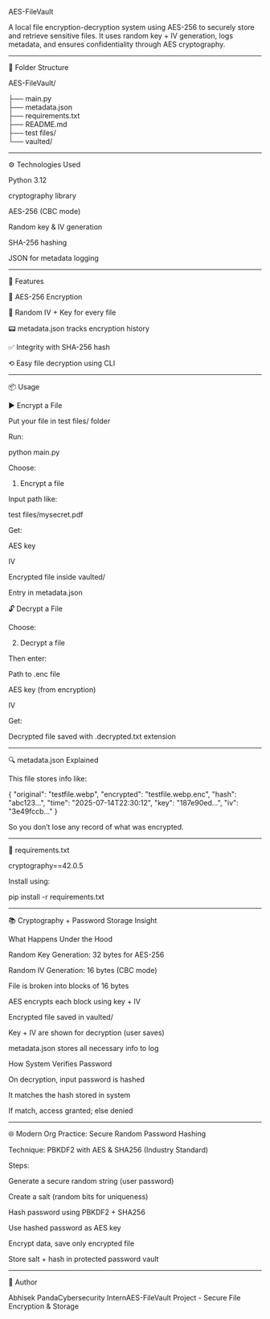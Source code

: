 AES-FileVault

A local file encryption-decryption system using AES-256 to securely store and retrieve sensitive files. It uses random key + IV generation, logs metadata, and ensures confidentiality through AES cryptography.


--------------------------------------------------------------------------------------------------------------------------------------------------------------------------------------------------------------------------------------------------------------------


📁 Folder Structure

AES-FileVault/

├── main.py                  
├── metadata.json           
├── requirements.txt        
├── README.md               
├── test files/             
└── vaulted/                

-------------------------------------------------------------------------------------------------------------------------------------------------------------------------------------------------------------------------------------------------------------------

⚙️ Technologies Used

Python 3.12

cryptography library

AES-256 (CBC mode)

Random key & IV generation

SHA-256 hashing

JSON for metadata logging


-------------------------------------------------------------------------------------------------------------------------------------------------------------------------------------------------------------------------------------------------------------------


🚀 Features

🔐 AES-256 Encryption

🧩 Random IV + Key for every file

📟 metadata.json tracks encryption history

✅ Integrity with SHA-256 hash

⟲ Easy file decryption using CLI


-------------------------------------------------------------------------------------------------------------------------------------------------------------------------------------------------------------------------------------------------------------------


📦 Usage

▶ Encrypt a File

Put your file in test files/ folder

Run:

python main.py

Choose:

1. Encrypt a file

Input path like:

test files/mysecret.pdf

Get:

AES key

IV

Encrypted file inside vaulted/

Entry in metadata.json

🔓 Decrypt a File

Choose:

2. Decrypt a file

Then enter:

Path to .enc file

AES key (from encryption)

IV

Get:

Decrypted file saved with .decrypted.txt extension


-------------------------------------------------------------------------------------------------------------------------------------------------------------------------------------------------------------------------------------------------------------------


🔍 metadata.json Explained

This file stores info like:

{
  "original": "testfile.webp",
  "encrypted": "testfile.webp.enc",
  "hash": "abc123...",
  "time": "2025-07-14T22:30:12",
  "key": "187e90ed...",
  "iv": "3e49fccb..."
}

So you don’t lose any record of what was encrypted.


-------------------------------------------------------------------------------------------------------------------------------------------------------------------------------------------------------------------------------------------------------------------


📆 requirements.txt

cryptography==42.0.5

Install using:

pip install -r requirements.txt


-------------------------------------------------------------------------------------------------------------------------------------------------------------------------------------------------------------------------------------------------------------------


📚 Cryptography + Password Storage Insight

What Happens Under the Hood

Random Key Generation: 32 bytes for AES-256

Random IV Generation: 16 bytes (CBC mode)

File is broken into blocks of 16 bytes

AES encrypts each block using key + IV

Encrypted file saved in vaulted/

Key + IV are shown for decryption (user saves)

metadata.json stores all necessary info to log

How System Verifies Password

On decryption, input password is hashed

It matches the hash stored in system

If match, access granted; else denied


-------------------------------------------------------------------------------------------------------------------------------------------------------------------------------------------------------------------------------------------------------------------


🌐 Modern Org Practice: Secure Random Password Hashing

Technique: PBKDF2 with AES & SHA256 (Industry Standard)

Steps:

Generate a secure random string (user password)

Create a salt (random bits for uniqueness)

Hash password using PBKDF2 + SHA256

Use hashed password as AES key

Encrypt data, save only encrypted file

Store salt + hash in protected password vault


-------------------------------------------------------------------------------------------------------------------------------------------------------------------------------------------------------------------------------------------------------------------


👥 Author

Abhisek PandaCybersecurity InternAES-FileVault Project - Secure File Encryption & Storage

